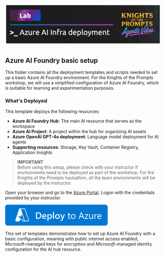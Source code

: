 ![alt text](../media/image-infra.png)
## Azure AI Foundry basic setup

This folder contains all the deployment templates and scripts needed to set up a basic Azure AI Foundry environment. For the Knights of the Prompts workshop, we will use a simplified configuration of Azure AI Foundry, which is suitable for learning and experimentation purposes.

### What's Deployed

This template deploys the following resources:

- **Azure AI Foundry Hub**: The main AI resource that serves as the workspace
- **Azure AI Project**: A project within the hub for organizing AI assets
- **Azure OpenAI GPT-4o deployment**: Language model deployment for AI agents
- **Supporting resources**: Storage, Key Vault, Container Registry, Application Insights

> **IMPORTANT**  
> Before using this setup, please check with your instructor if environments need to be deployed as part of the workshop. For the Knights of the Prompts hackathon, all the team environments will be deployed by the instructor.

Open your browser and go to the [Azure Portal](https://portal.azure.com). Logon with the credentials provided by your instructor.

[![Deploy To Azure](https://raw.githubusercontent.com/Azure/azure-quickstart-templates/master/1-CONTRIBUTION-GUIDE/images/deploytoazure.svg?sanitize=true)](https://portal.azure.com/#create/Microsoft.Template/uri/https%3A%2F%2Fraw.githubusercontent.com%2Fdoruit%2FKnights-Of-The-Prompts-Agent-Workshop%2Frefs%2Fheads%2Fmain%2Finfra%2Fazuredeploy.json)

This set of templates demonstrates how to set up Azure AI Foundry with a basic configuration, meaning with public internet access enabled, Microsoft-managed keys for encryption and _Microsoft_-managed identity configuration for the AI hub resource.
